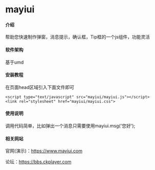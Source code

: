 # mayiui

#### 介绍
帮助您快速制作弹窗，消息提示，确认框，Tip框的一个js组件，功能灵活

#### 软件架构
基于umd


#### 安装教程
在页面head区域引入下面文件即可

```
<script type="text/javascript" src="mayiui/mayiui.js"></script>
<link rel="stylesheet" href="mayiui/mayiui.css">
```


#### 使用说明

调用代码简单，比如弹出一个消息只需要使用mayiui.msg('您好');

#### 相关网站
官网(演示)：https://www.mayiui.com

论坛：https://bbs.ckplayer.com
